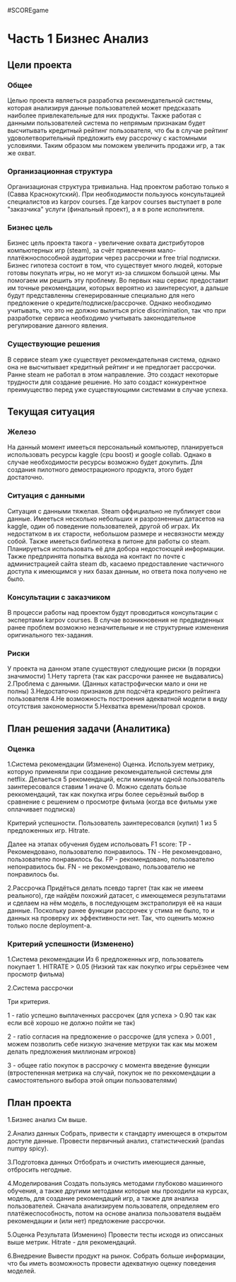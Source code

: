 #SCOREgame
# Часть 1 Бизнес Анализ
## Цели проекта
### Общее
Целью проекта являеться разработка рекомендательной системы, которая анализируя данные пользователей может предсказать наиболее привлекательные для них продукты.
Также работая с данными пользователей система по непрямым признакам будет высчитывать кредитный рейтинг пользователя, что бы в случае рейтинг удоволетворительный предложить ему
рассрочку с кастомными условиями. Таким образом мы поможем увеличить продажи игр, а так же охват.
### Организационная структура
Организационая структура тривиальна. Над проектом работаю только я (Савва Краснокутский). При необходимости пользуюсь консультацией специалистов из karpov courses. Где karpov courses
выступает в роле "заказчика" услуги (финальный проект), а я в роле исполнителя.
### Бизнес цель
Бизнес цель проекта такога - увеличение охвата дистрибуторов компьютерных игр (steam), за счёт привлечения мало-платёжноспособной аудитории через рассрочки и free trial подписки.
Бизнес гипотеза состоит в том, что существует много людей, которые готовы покупать игры, но не могут из-за слишком большой цены. Мы помогаем им решить эту проблему. Во первых наш
сервис предоставит им точные рекомендации, которых вероятно из заинтересуют, а дальше будут представленны сгенерированные специально для него предложение о кредите/подписке/рассрочке.
Однако необходимо учитывать, что это не должно вылиться price discrimination, так что при разработке сервиса необходимо учитывать законодательное регулирование данного явления.
### Существующие решения
В сервисе steam уже существует рекомендательная система, однако она не высчитывает кредитный рейтинг и не предлогает рассрочки. Ранне steam не работал в этом направление. Это создаст 
некоторые трудности для создание решение. Но зато создаст конкурентное преимущество перед уже существующими системами в случае успеха.

## Текущая ситуация
### Железо
На данный момент имееться персональный компьютер, планируеться использовать ресурсы kaggle (cpu boost) и google collab. Однако в случае необходимости ресурсы возможно будет докупить.
Для создания пилотного демострационого продукта, этого будет достаточно.
### Ситуация с данными
Ситуация с данными тяжелая. Steam оффициально не публикует свои данные. Имееться несколько небольших и разрозненных датасетов на kaggle, один об поведение пользователей, другой об играх.
Их недостатком в их старости, небольшом размере и несвязности между собой. Также имееться библиотека в питоне для работы со steam. Планируеться использовать её для добора недостоющей информации.
Также предпринята попытка выхода на контакт по почте с администрацией сайта steam db, касаемо предоставление частичного доступа к имеющимся у них базах данным, но ответа пока получено не было.
### Консультации с заказчиком
В процесси работы над проектом будут проводиться консультации с экспертами karpov courses. В случае возникновения не предвиденных ранее проблем возможно незначительные и не структурные 
изменения оригинального тех-задания.
### Риски
У проекта на данном этапе существуют следующие риски (в порядки значимости)
1.Нету таргета (так как рассрочки раннее не выдавались)
2.Проблема с данными. (Данных катастрофически мало и они не полны)
3.Недостаточно признаков для подсчёта кредитного рейтинга пользователя
4.Не возможность построения адекватной модели в виду отсутствия закономерности
5.Нехватка времени/провал сроков.

## План решения задачи (Аналитика)
### Оценка
1.Система рекомендации (Изменено)
Оценка. Используем метрику, которую применяли при создание рекомендательной системы для netflix. Делаеться 5 рекомендаций, если минимум одной пользователь заинтересовался ставим 1 иначе 0.
Можно сделать бользе реккомендаций, так как покупка игры более серьёзный выбор в сравнение с решением о просмотре фильма (когда все фильмы уже оплачивает подписка)

Критерий успешности. Пользователь заинтересовался (купил) 1 из 5 предложенных игр. Hitrate.

Далее на этапах обучения будем испольовать F1 score: TP - Рекомендовано, пользователю понравилось. TN - Не рекомендовано, пользователю понравилось бы. FP - рекомендовано, пользователю непонравилось бы. FN - не рекомендовано, пользователю не понравилось бы.

2.Рассрочка
Придёться делать псевдо таргет (так как не имеем реального), где найдём похожий датасет, с имеющемеся результатами и сделаем на нём модель, в последующем экстраполируя её на наши данные. Поскольку ранее функции рассрочек у стима не было, то и данных на проверку их эффективности нет. Так, что оценить можно только после deployment-a.

### Критерий успешности (Изменено)
1.Система рекомендации
Из 6 предложенных игр, пользователь покупает 1. HITRATE > 0.05 (Низкий так как покупко игры серьёзнее чем просмотр фильма)

2.Система рассрочки

Три критерия.

1 - ratio успешно выплаченных рассрочек (для успеха > 0.90 так как если всё хорошо не должно пойти не так)

2 - ratio согласия на предложение о рассрочке (для успеха > 0.001 , можем позволить себе низкую значение метруки так как мы можем делать предложения миллионам игроков)

3 - общее ratio покупок в рассрочку с момента введение функции (втростепенная метрика на случай, покупок не по реккомендации а самостоятельного выбора этой опции пользователями)


## План проекта
1.Бизнес анализ
См выше.

2.Анализ данных
Собрать, привести к стандарту имеющеся в открытом доступе данные.
Провести первичный анализ, статистический (pandas numpy spicy).

3.Подготовка данных
Отбобрать и очистить имеющиеся данные, отбросить негодные.

4.Моделирования
Создать пользуясь методами глубоково машинного обучения, а также другими методами которые мы проходили на курсах, модель, для создание рекомендаций игр, а также для анализа пользователей.
Сначала анализируем пользователя, определяем его платёжеспособность, потом на основе анализа пользователя выдаём рекомендации и (или нет) предложение рассрочки.

5.Оценка Результата (Изменино)
Провести тесты исходя из описсаных выше метрик. Hitrate - для рекомендаций.

6.Внедрение
Вывести продукт на рынок. Собрать больше информации, что бы иметь возможность провести адекватную оценку поведения моделей.
